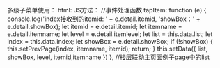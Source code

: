 多级子菜单使用：
html:
<view wx:if="{{list.length>0}}">
  <block wx:for="{{list}}" wx:key="index">
    <mytree model='{{ item }}' bind:tapitem='tapItem' showAdd="{{showAdd}}" showRadio="{{showRadio}}"></mytree>
  </block>
</view>
JS方法：
  //事件处理函数
  tapItem: function (e) {
    console.log('index接收到的itemid: ' + e.detail.itemid, 'showBox：' + e.detail.showBox);
    let itemid = e.detail.itemid;
    let itemname = e.detail.itemname;
    let level = e.detail.itemlevel;
    let list = this.data.list;
    let index = this.data.index;
    let showBox = e.detail.showBox;
    if (!showBox) {
      this.setPrevPage(index, itemname, itemid);
      return;
    }
    this.setData({
      list, showBox, level, itemid,itemname
    })
  },
//楼层联动主页面例子page中的list
